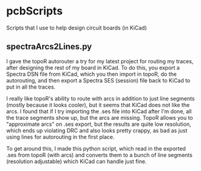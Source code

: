# pcbScripts
Scripts that I use to help design circuit boards (in KiCad)


## spectraArcs2Lines.py
I gave the topoR autorouter a try for my latest project for routing my traces, after designing the rest of my board in KiCad. To do this, you export a Spectra DSN file from KiCad, which you then import in topoR, do the autorouting, and then export a Spectra SES (session) file back to KiCad to put in all the traces.

I really like topoR's ability to route with arcs in addition to just line segments (mostly because it looks cooler), but it seems that KiCad does not like the arcs. I found that if I try importing the .ses file into KiCad after I'm done, all the trace segments show up, but the arcs are missing. TopoR allows you to "approximate arcs" on .ses export, but the results are quite low resolution, which ends up violating DRC and also looks pretty crappy, as bad as just using lines for autorouting in the first place. 

To get around this, I made this python script, which read in the exported .ses from topoR (with arcs) and converts them to a bunch of line segments (resolution adjustable) which KiCad can handle just fine.

